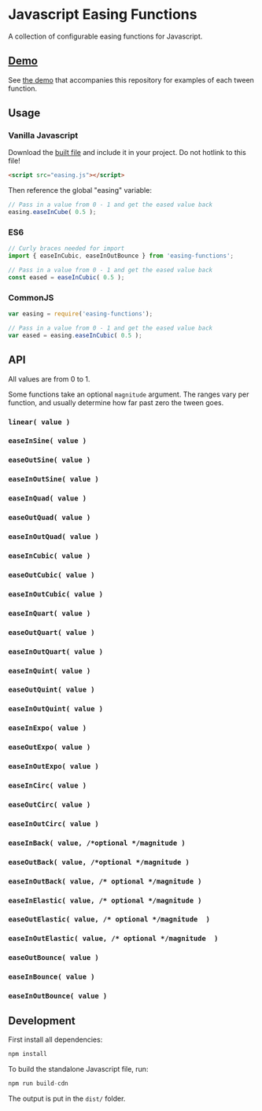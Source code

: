 # Javascript Easing Functions

A collection of configurable easing functions for Javascript.

## [Demo](http://delvarworld.github.io/easing-functions/gh-pages/)

See [the demo](http://delvarworld.github.io/easing-functions/gh-pages/http://delvarworld.github.io/easing-functions/gh-pages/) that accompanies this repository for examples of each tween function.

## Usage

### Vanilla Javascript

Download the [built file](http://andrewray.me/easing.js) and include it in your project. Do not hotlink to this file!

```html
<script src="easing.js"></script>
```

Then reference the global "easing" variable:

```js
// Pass in a value from 0 - 1 and get the eased value back
easing.easeInCube( 0.5 );
```

### ES6

```js
// Curly braces needed for import
import { easeInCubic, easeInOutBounce } from 'easing-functions';

// Pass in a value from 0 - 1 and get the eased value back
const eased = easeInCubic( 0.5 );
```

### CommonJS

```js
var easing = require('easing-functions');

// Pass in a value from 0 - 1 and get the eased value back
var eased = easing.easeInCubic( 0.5 );
```

## API

All values are from 0 to 1.

Some functions take an optional `magnitude` argument. The ranges vary per function, and usually determine how far past zero the tween goes.

### `linear( value )`

### `easeInSine( value )`

### `easeOutSine( value )`

### `easeInOutSine( value )`

### `easeInQuad( value )`

### `easeOutQuad( value )`

### `easeInOutQuad( value )`

### `easeInCubic( value )`

### `easeOutCubic( value )`

### `easeInOutCubic( value )`

### `easeInQuart( value )`

### `easeOutQuart( value )`

### `easeInOutQuart( value )`

### `easeInQuint( value )`

### `easeOutQuint( value )`

### `easeInOutQuint( value )`

### `easeInExpo( value )`

### `easeOutExpo( value )`

### `easeInOutExpo( value )`

### `easeInCirc( value )`

### `easeOutCirc( value )`

### `easeInOutCirc( value )`

### `easeInBack( value, /*optional */magnitude )`

### `easeOutBack( value, /*optional */magnitude )`

### `easeInOutBack( value, /* optional */magnitude )`

### `easeInElastic( value, /* optional */magnitude )`

### `easeOutElastic( value, /* optional */magnitude  )`

### `easeInOutElastic( value, /* optional */magnitude  )`

### `easeOutBounce( value )`

### `easeInBounce( value )`

### `easeInOutBounce( value )`

## Development

First install all dependencies:

```js
npm install
```

To build the standalone Javascript file, run:

```js
npm run build-cdn
```

The output is put in the `dist/` folder.
